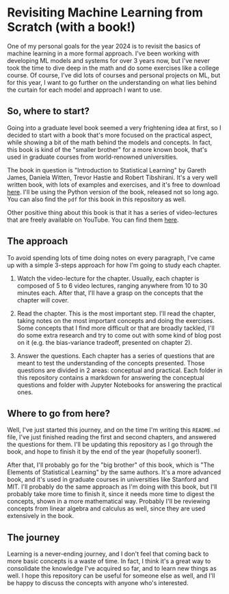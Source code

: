 # Revisiting Machine Learning from Scratch (with a book!)

One of my personal goals for the year 2024 is to revisit the basics of machine learning in a more formal approach. I've been working with developing ML models and systems for over 3 years now, but I've never took the time to dive deep in the math and do some exercises like a college course. Of course, I've did lots of courses and personal projects on ML, but for this year, I want to go further on the understanding on what lies behind the curtain for each model and approach I want to use.

## So, where to start?

Going into a graduate level book seemed a very frightening idea at first, so I decided to start with a book that's more focused on the practical aspect, while showing a bit of the math behind the models and concepts. In fact, this book is kind of the "smaller brother" for a more known book, that's used in graduate courses from world-renowned universities.

The book in question is "Introduction to Statistical Learning" by Gareth James, Daniela Witten, Trevor Hastie and Robert Tibshirani. It's a very well written book, with lots of examples and exercises, and it's free to download [here](https://www.statlearning.com/). I'll be using the Python version of the book, released not so long ago. You can also find the `pdf` for this book in this repository as well.

Other positive thing about this book is that it has a series of video-lectures that are freely available on YouTube. You can find them [here](https://www.youtube.com/watch?v=LvySJGj-88U&list=PLoROMvodv4rPP6braWoRt5UCXYZ71GZIQ&ab_channel=StanfordOnline).

## The approach

To avoid spending lots of time doing notes on every paragraph, I've came up with a simple 3-steps approach for how I'm going to study each chapter.

1. Watch the video-lecture for the chapter. Usually, each chapter is composed of 5 to 6 video lectures, ranging anywhere from 10 to 30 minutes each. After that, I'll have a grasp on the concepts that the chapter will cover.

2. Read the chapter. This is the most important step. I'll read the chapter, taking notes on the most important concepts and doing the exercises. Some concepts that I find more difficult or that are broadly tackled, I'll do some extra research and try to come out with some kind of blog post on it (e.g. the bias-variance tradeoff, presented on chapter 2).

3. Answer the questions. Each chapter has a series of questions that are meant to test the understanding of the concepts presented. Those questions are divided in 2 areas: conceptual and practical. Each folder in this repository contains a markdown for answering the conceptual questions and folder with Jupyter Notebooks for answering the practical ones.

## Where to go from here?

Well, I've just started this journey, and on the time I'm writing this `README.md` file, I've just finished reading the first and second chapters, and answered the questions for them. I'll be updating this repository as I go through the book, and hope to finish it by the end of the year (hopefully sooner!).

After that, I'll probably go for the "big brother" of this book, which is "The Elements of Statistical Learning" by the same authors. It's a more advanced book, and it's used in graduate courses in universities like Stanford and MIT. I'll probably do the same approach as I'm doing with this book, but I'll probably take more time to finish it, since it needs more time to digest the concepts, shown in a more mathematical way. Probably I'll be reviewing concepts from linear algebra and calculus as well, since they are used extensively in the book.

## The journey

Learning is a never-ending journey, and I don't feel that coming back to more basic concepts is a waste of time. In fact, I think it's a great way to consolidate the knowledge I've acquired so far, and to learn new things as well. I hope this repository can be useful for someone else as well, and I'll be happy to discuss the concepts with anyone who's interested.
